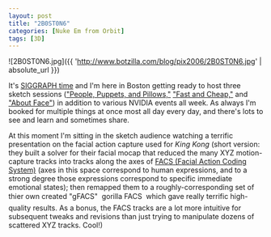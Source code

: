 ```yaml
---
layout: post
title: "2B0ST0N6"
categories: [Nuke Em from Orbit]
tags: [3D]
---
```



![2B0ST0N6.jpg]({{ 'http://www.botzilla.com/blog/pix2006/2B0ST0N6.jpg' | absolute_url }})


It's <a href="http://www.siggraph.org/s2006/">SIGGRAPH time</a> and I'm here in Boston getting ready to host three sketch sessions (<a href="http://www.siggraph.org/s2006/main.php?f=conference&p=sketches&s=11">"People, Puppets, and Pillows,"</a> <a href="http://www.siggraph.org/s2006/main.php?f=conference&p=sketches&s=28">"Fast and Cheap,"</a> and <a href="http://www.siggraph.org/s2006/main.php?f=conference&p=sketches&s=30">"About Face"</a>) in addition to various NVIDIA events all week. As always I'm booked for multiple things at once most all day every day, and there's lots to see and learn and sometimes share.

At this moment I'm sitting in the sketch audience watching a terrific presentation on the facial action capture used for <i>King Kong</i> (short version: they built a solver for their facial mocap that reduced the many XYZ motion-capture tracks into tracks along the axes of <a href="http://www.paulekman.com/">FACS (Facial Action Coding System)</a> (axes in this space correspond to human expressions, and to a strong degree those expressions correspond to specific immediate emotional states); then remapped them to a roughly-corresponding set of thier own created "gFACS" &#151; gorilla FACS &#151; which gave really terrific high-quality results. As a bonus, the FACS tracks are a lot more intuitive for subsequent tweaks and revisions than just trying to manipulate dozens of scattered XYZ tracks. Cool!)


